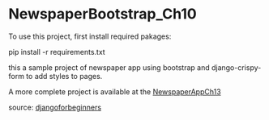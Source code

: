 # NewspaperBootstrap_Ch10
To use this project, first install required pakages:

pip install -r requirements.txt

this a sample project of newspaper app using bootstrap and django-crispy-form to add styles to pages.

A more complete project is available at the [NewspaperAppCh13](https://github.com/FatemehRahmanzadeh/NewspaperAppCh13)

source:
[djangoforbeginners](https://github.com/wsvincent/djangoforbeginners)
